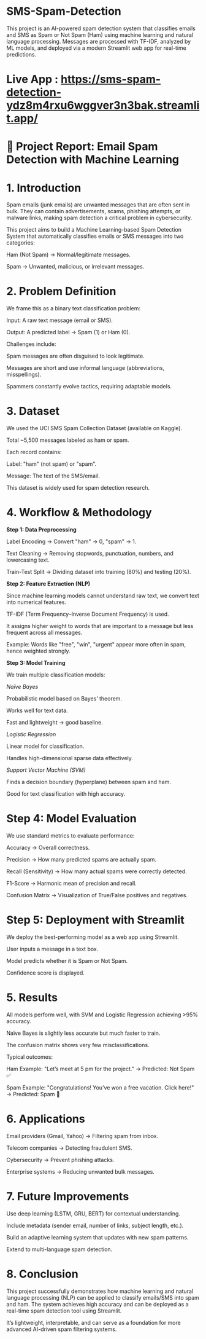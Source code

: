 # SMS-Spam-Detection

This project is an AI-powered spam detection system that classifies emails and SMS as Spam or Not Spam (Ham) using machine learning and natural language processing. Messages are processed with TF-IDF, analyzed by ML models, and deployed via a modern Streamlit web app for real-time predictions.

# **Live App** : https://sms-spam-detection-ydz8m4rxu6wggver3n3bak.streamlit.app/

# **📓 Project Report: Email Spam Detection with Machine Learning**

# **1. Introduction**

Spam emails (junk emails) are unwanted messages that are often sent in bulk. They can contain advertisements, scams, phishing attempts, or malware links, making spam detection a critical problem in cybersecurity.

This project aims to build a Machine Learning-based Spam Detection System that automatically classifies emails or SMS messages into two categories:

Ham (Not Spam) → Normal/legitimate messages.

Spam → Unwanted, malicious, or irrelevant messages.

# **2. Problem Definition**

We frame this as a binary text classification problem:

Input: A raw text message (email or SMS).

Output: A predicted label → Spam (1) or Ham (0).

Challenges include:

Spam messages are often disguised to look legitimate.

Messages are short and use informal language (abbreviations, misspellings).

Spammers constantly evolve tactics, requiring adaptable models.

# **3. Dataset**

We used the UCI SMS Spam Collection Dataset (available on Kaggle).

Total ~5,500 messages labeled as ham or spam.

Each record contains:

Label: "ham" (not spam) or "spam".

Message: The text of the SMS/email.

This dataset is widely used for spam detection research.

# **4. Workflow & Methodology**

**Step 1: Data Preprocessing**

Label Encoding → Convert "ham" → 0, "spam" → 1.

Text Cleaning → Removing stopwords, punctuation, numbers, and lowercasing text.

Train-Test Split → Dividing dataset into training (80%) and testing (20%).

**Step 2: Feature Extraction (NLP)**

Since machine learning models cannot understand raw text, we convert text into numerical features.

TF-IDF (Term Frequency–Inverse Document Frequency) is used.

It assigns higher weight to words that are important to a message but less frequent across all messages.

Example: Words like "free", "win", "urgent" appear more often in spam, hence weighted strongly.

**Step 3: Model Training**

We train multiple classification models:

*Naïve Bayes*

Probabilistic model based on Bayes’ theorem.

Works well for text data.

Fast and lightweight → good baseline.

*Logistic Regression*

Linear model for classification.

Handles high-dimensional sparse data effectively.

*Support Vector Machine (SVM)*

Finds a decision boundary (hyperplane) between spam and ham.

Good for text classification with high accuracy.

# **Step 4: Model Evaluation**

We use standard metrics to evaluate performance:

Accuracy → Overall correctness.

Precision → How many predicted spams are actually spam.

Recall (Sensitivity) → How many actual spams were correctly detected.

F1-Score → Harmonic mean of precision and recall.

Confusion Matrix → Visualization of True/False positives and negatives.

# **Step 5: Deployment with Streamlit**

We deploy the best-performing model as a web app using Streamlit.

User inputs a message in a text box.

Model predicts whether it is Spam or Not Spam.

Confidence score is displayed.

# **5. Results**

All models perform well, with SVM and Logistic Regression achieving >95% accuracy.

Naïve Bayes is slightly less accurate but much faster to train.

The confusion matrix shows very few misclassifications.

Typical outcomes:

Ham Example: "Let’s meet at 5 pm for the project." → Predicted: Not Spam ✅

Spam Example: "Congratulations! You’ve won a free vacation. Click here!" → Predicted: Spam 🚨

# **6. Applications**

Email providers (Gmail, Yahoo) → Filtering spam from inbox.

Telecom companies → Detecting fraudulent SMS.

Cybersecurity → Prevent phishing attacks.

Enterprise systems → Reducing unwanted bulk messages.

# **7. Future Improvements**

Use deep learning (LSTM, GRU, BERT) for contextual understanding.

Include metadata (sender email, number of links, subject length, etc.).

Build an adaptive learning system that updates with new spam patterns.

Extend to multi-language spam detection.

# **8. Conclusion**

This project successfully demonstrates how machine learning and natural language processing (NLP) can be applied to classify emails/SMS into spam and ham.
The system achieves high accuracy and can be deployed as a real-time spam detection tool using Streamlit.

It’s lightweight, interpretable, and can serve as a foundation for more advanced AI-driven spam filtering systems.
